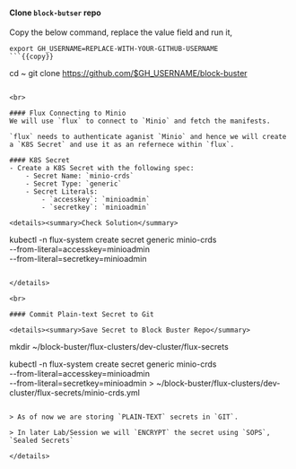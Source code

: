 #### Clone `block-butser` repo
Copy the below command, replace the value field and run it,

```
export GH_USERNAME=REPLACE-WITH-YOUR-GITHUB-USERNAME
```{{copy}}

```
cd ~
git clone https://github.com/$GH_USERNAME/block-buster
```{{exec}}

<br>

#### Flux Connecting to Minio
We will use `flux` to connect to `Minio` and fetch the manifests.

`flux` needs to authenticate aganist `Minio` and hence we will create a `K8S Secret` and use it as an refernece within `flux`.

#### K8S Secret
- Create a K8S Secret with the following spec:
    - Secret Name: `minio-crds`
    - Secret Type: `generic`
    - Secret Literals:
        - `accesskey`: `minioadmin`
        - `secretkey`: `minioadmin`

<details><summary>Check Solution</summary>

```
kubectl -n flux-system create secret generic minio-crds \
--from-literal=accesskey=minioadmin \
--from-literal=secretkey=minioadmin
```{{exec}}

</details>

<br>

#### Commit Plain-text Secret to Git

<details><summary>Save Secret to Block Buster Repo</summary>

```
mkdir ~/block-buster/flux-clusters/dev-cluster/flux-secrets

kubectl -n flux-system create secret generic minio-crds \
--from-literal=accesskey=minioadmin \
--from-literal=secretkey=minioadmin > ~/block-buster/flux-clusters/dev-cluster/flux-secrets/minio-crds.yml
```{{exec}}

> As of now we are storing `PLAIN-TEXT` secrets in `GIT`. 

> In later Lab/Session we will `ENCRYPT` the secret using `SOPS`, `Sealed Secrets`

</details>